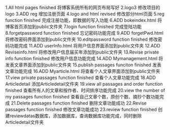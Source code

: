 1.All html pages finished
将博客系统所有的网页布局写好
2.logo3
修改项目的logo
3.ADD reg
增加注册页面
4.logo and html revised
修改部分html页面
5.reg function finished
完成注册功能，即数据的写入功能
6.ADD bokeindex.html
将博客首页添加到public文件夹
7.login function finished
完成登陆功能
8.forgetpassword function finished
忘记密码功能完成
9.ADD forgetPwd.html
将修改密码界面添加到public文件夹
10.editpassword function finished
修改密码功能完成
11.ADD userInfo.html
将用户信息界面添加到public文件夹
12.ADD Reviseinfo.html
将修改用户信息届买年添加到public文件夹
13.Revise private info function finished
修改用户信息功能完成
14.ADD Mymanagement.html
将发表文章界面添加到public文件夹
15.publish passages funciton finished
发表文章功能完成
16.ADD Myarticle.html
将查看个人文章界面添加到public文件夹
17.view private passages function finished
查看个人文章功能完成 
18.ADD Articledetail
添加Articledetail文件夹
19.view all passages and order function finished
查看所有人的文章和按作者、时间排序功能完成 
20.view the number of my passages function finished
查看自己文章个数，原创个数、摘抄个数功能完成
21.Delete passages function finished
删除文章功能成功
22.Revise passages function finished
修改文章功能成功
23.review function finished
创建reviewdatas数据库，添加数据库，查询数据库功能完成，同时删除Articledetail文件夹